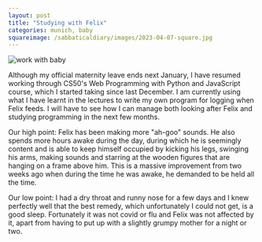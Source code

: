 ```yaml
---
layout: post
title: "Studying with Felix"
categories: munich, baby
squareimage: /sabbaticaldiary/images/2023-04-07-square.jpg
---
```

<img src="/sabbaticaldiary/images/2023-04-07.jpg" alt="work with baby" class="center">

Although my official maternity leave ends next January, I have resumed working through CS50's Web Programming with Python and JavaScript course, which I started taking since last December. I am currently using what I have learnt in the lectures to write my own program for logging when Felix feeds. I will have to see how I can manage both looking after Felix and studying programming in the next few months.

Our high point:
Felix has been making more "ah-goo" sounds. He also spends more hours awake during the day, during which he is seemingly content and is able to keep himself occupied by kicking his legs, swinging his arms, making sounds and starring at the wooden figures that are hanging on a frame above him. This is a massive improvement from two weeks ago when during the time he was awake, he demanded to be held all the time.

Our low point:
I had a dry throat and runny nose for a few days and I knew perfectly well that the best remedy, which unfortunately I could not get, is a good sleep. Fortunately it was not covid or flu and Felix was not affected by it, apart from having to put up with a slightly grumpy mother for a night or two.